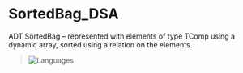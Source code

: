 # SortedBag_DSA
ADT SortedBag – represented with elements of type TComp using a dynamic array, sorted using a relation on the elements.
> ![Languages](https://img.shields.io/badge/Languages-C++-blue)
